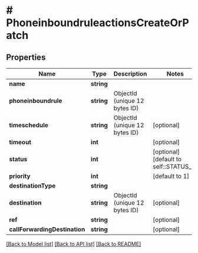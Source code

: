 # # PhoneinboundruleactionsCreateOrPatch

## Properties

Name | Type | Description | Notes
------------ | ------------- | ------------- | -------------
**name** | **string** |  |
**phoneinboundrule** | **string** | ObjectId (unique 12 bytes ID) |
**timeschedule** | **string** | ObjectId (unique 12 bytes ID) | [optional]
**timeout** | **int** |  | [optional]
**status** | **int** |  | [optional] [default to self::STATUS_1]
**priority** | **int** |  | [default to 1]
**destinationType** | **string** |  |
**destination** | **string** | ObjectId (unique 12 bytes ID) | [optional]
**ref** | **string** |  | [optional]
**callForwardingDestination** | **string** |  | [optional]

[[Back to Model list]](../../README.md#models) [[Back to API list]](../../README.md#endpoints) [[Back to README]](../../README.md)
